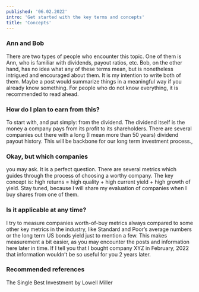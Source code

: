 ```yaml
---
published: '06.02.2022'
intro: 'Get started with the key terms and concepts'
title: 'Concepts'
---
```


### Ann and Bob
There are two types of people who encounter this topic. One of them is Ann, who is familiar with dividends, payout ratios, etc. Bob, on the other hand, has no idea what any of these terms mean, but is nonetheless intrigued and encouraged about them. It is my intention to write both of them. Maybe a post would summarize things in a meaningful way if you already know something. For people who do not know everything, it is recommended to read ahead.
     
### How do I plan to earn from this?
To start with, and put simply: from the dividend. The dividend itself is the money a company pays from its profit to its shareholders. There are several companies out there with a long (I mean more than 50 years) dividend payout history. This will be backbone for our long term investment process.,
     
### Okay, but which companies
you may ask. It is a perfect question. There are several metrics which guides through the process of choosing a worthy company. The key concept is: high returns = high quality + high current yield + high growth of yield. Stay tuned, because I will share my evaluation of companies when I buy shares from one of them.
     
### Is it applicable at any time?
I try to measure companies worth-of-buy metrics always compared to some other key metrics in the industry, like Standard and Poor’s average numbers or the long term US bonds yield just to mention a few. This makes measurement a bit easier, as you may encounter the posts and information here later in time. If I tell you that I bought company XYZ in February, 2022 that information wouldn’t be so useful for you 2 years later.
     
### Recommended references
The Single Best Investment by Lowell Miller